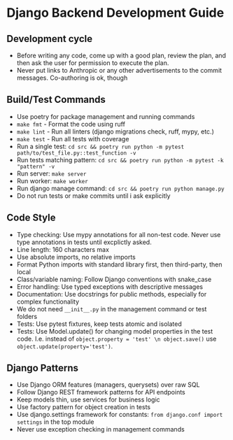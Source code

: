 # Django Backend Development Guide

## Development cycle
- Before writing any code, come up with a good plan, review the plan, and then ask the user for permission to execute the plan.
- Never put links to Anthropic or any other advertisements to the commit messages. Co-authoring is ok, though

## Build/Test Commands
- Use poetry for package management and running commands
- `make fmt` - Format the code using ruff
- `make lint` - Run all linters (django migrations check, ruff, mypy, etc.)
- `make test` - Run all tests with coverage
- Run a single test: `cd src && poetry run python -m pytest path/to/test_file.py::test_function -v`
- Run tests matching pattern: `cd src && poetry run python -m pytest -k "pattern" -v`
- Run server: `make server`
- Run worker: `make worker`
- Run django manage command: `cd src && poetry run python manage.py`
- Do not run tests or make commits until i ask explicitly


## Code Style
- Type checking: Use mypy annotations for all non-test code. Never use type annotations in tests until excplictly asked.
- Line length: 160 characters max
- Use absolute imports, no relative imports
- Format Python imports with standard library first, then third-party, then local
- Class/variable naming: Follow Django conventions with snake_case
- Error handling: Use typed exceptions with descriptive messages
- Documentation: Use docstrings for public methods, especially for complex functionality
- We do not need `__init__.py` in the management command or test folders
- Tests: Use pytest fixtures, keep tests atomic and isolated
- Tests: Use Model.update() for changing model properties in the test code. I.e. instead of `object.property = 'test' \n object.save()` use `object.update(property='test')`.


## Django Patterns
- Use Django ORM features (managers, querysets) over raw SQL
- Follow Django REST framework patterns for API endpoints
- Keep models thin, use services for business logic
- Use factory pattern for object creation in tests
- Use django.settings framework for constants: `from django.conf import settings` in the top module
- Never use exception checking in management commands

